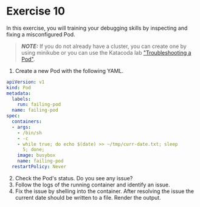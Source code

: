 # Exercise 10

In this exercise, you will training your debugging skills by inspecting and fixing a misconfigured Pod.

> **_NOTE:_** If you do not already have a cluster, you can create one by using minikube or you can use the Katacoda lab ["Troubleshooting a Pod"](https://learning.oreilly.com/labs/5-4-ckad-troubleshooting/9781098105150/).

1. Create a new Pod with the following YAML.

```yaml
apiVersion: v1
kind: Pod
metadata:
  labels:
    run: failing-pod
  name: failing-pod
spec:
  containers:
  - args:
    - /bin/sh
    - -c
    - while true; do echo $(date) >> ~/tmp/curr-date.txt; sleep
      5; done;
    image: busybox
    name: failing-pod
  restartPolicy: Never
```

2. Check the Pod's status. Do you see any issue?
3. Follow the logs of the running container and identify an issue.
4. Fix the issue by shelling into the container. After resolving the issue the current date should be written to a file. Render the output.
